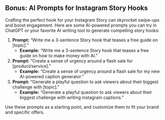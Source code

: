 ## Bonus: AI Prompts for Instagram Story Hooks

Crafting the perfect hook for your Instagram Story can skyrocket swipe-ups and boost engagement. Here are some AI-powered prompts you can try in ChatGPT or your favorite AI writing tool to generate compelling story hooks:

1.  **Prompt:** “Write me a 3-sentence Story hook that teases a free guide on [topic].”
    *   **Example:** “Write me a 3-sentence Story hook that teases a free guide on how to make money with AI.”
2.  **Prompt:** “Create a sense of urgency around a flash sale for [product/service].”
    *   **Example:** “Create a sense of urgency around a flash sale for my new AI-powered caption generator.”
3.  **Prompt:** “Generate a playful question to ask viewers about their biggest challenge with [topic].”
    *   **Example:** “Generate a playful question to ask viewers about their biggest challenge with writing instagram captions.”

Use these prompts as a starting point, and customize them to fit your brand and specific offers.
